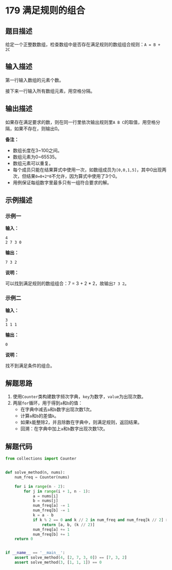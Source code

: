 # 179 满足规则的组合

## 题目描述

给定一个正整数数组，检查数组中是否存在满足规则的数组组合规则：`A = B + 2C`

## 输入描述

第一行输入数组的元素个数。

接下来一行输入所有数组元素，用空格分隔。

## 输出描述

如果存在满足要求的数，则在同一行里依次输出规则里`A B C`的取值，用空格分隔，如果不存在，则输出0。

**备注：**
- 数组长度在3\~100之间。
- 数组元素为0\~65535。
- 数组元素可以重复。
- 每个成员只能在结果算式中使用一次，如数组成员为`[0,0,1,5]`，其中0出现两次，但结果`0=0+2*0`不允许，因为算式中使用了3个0。
- 用例保证每组数字里最多只有一组符合要求的解。

## 示例描述

### 示例一

**输入：**

```text
4
2 7 3 0
```

**输出：**

```text
7 3 2
```

**说明：**

可以找到满足规则的数组组合：7 = 3 + 2 * 2，故输出`7 3 2`。

### 示例二

**输入：**

```text
3
1 1 1
```

**输出：**

```text
0
```

**说明：** 

找不到满足条件的组合。

## 解题思路

1. 使用`Counter`类构建数字频次字典，`key`为数字，`value`为出现次数。
2. 两层`for`循环，用于得到`a`和`b`的值：
    - 在字典中减去`a`和`b`数字出现次数1次。
    - 计算`a`和`b`的差值`k`。
    - 如果`k`能整除2，并且除数在字典中，则满足规则，返回结果。
    - 回溯：在字典中加上`a`和`b`数字出现次数1次。
    
## 解题代码

```python
from collections import Counter


def solve_method(n, nums):
    num_freq = Counter(nums)

    for i in range(n - 2):
        for j in range(i + 1, n - 1):
            a = nums[i]
            b = nums[j]
            num_freq[a] -= 1
            num_freq[b] -= 1
            k = a - b
            if k % 2 == 0 and k // 2 in num_freq and num_freq[k // 2] > 0:
                return [a, b, (k // 2)]
            num_freq[a] += 1
            num_freq[b] += 1
    return 0


if __name__ == '__main__':
    assert solve_method(4, [2, 7, 3, 0]) == [7, 3, 2]
    assert solve_method(3, [1, 1, 1]) == 0
```



